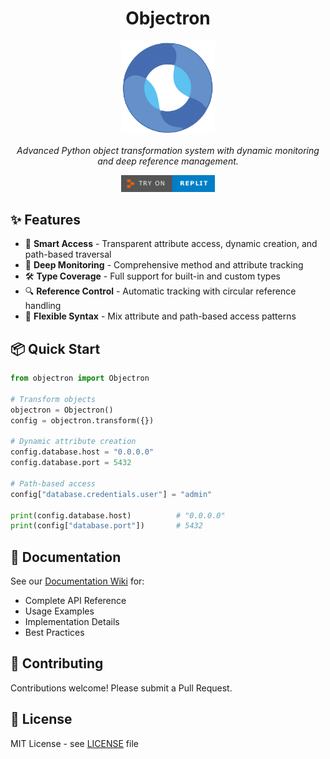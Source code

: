 
<div align="center">

<h1>Objectron</h1>
<img src="https://github.com/kairos-xx/objectron/raw/main/resources/icon_raster.png" alt="Objectron Logo" width="150"/>
<p><em>Advanced Python object transformation system with dynamic monitoring and deep reference management.</em></p>

  <a href="https://replit.com/@kairos/objectron">
    <img src="https://github.com/kairos-xx/objectron/raw/main/resources/replit.png" alt="Try it on Replit" width="150"/>
  </a>
</div>

## ✨ Features

- 🎯 **Smart Access** - Transparent attribute access, dynamic creation, and path-based traversal
- 🔄 **Deep Monitoring** - Comprehensive method and attribute tracking
- 🛠 **Type Coverage** - Full support for built-in and custom types
- 🔍 **Reference Control** - Automatic tracking with circular reference handling
- 🎨 **Flexible Syntax** - Mix attribute and path-based access patterns

## 📦 Quick Start

```python
from objectron import Objectron

# Transform objects
objectron = Objectron()
config = objectron.transform({})

# Dynamic attribute creation
config.database.host = "0.0.0.0"
config.database.port = 5432

# Path-based access
config["database.credentials.user"] = "admin"

print(config.database.host)          # "0.0.0.0"
print(config["database.port"])       # 5432
```

## 📖 Documentation

See our [Documentation Wiki](https://github.com/kairos-xx/objectron/wiki) for:
- Complete API Reference
- Usage Examples
- Implementation Details
- Best Practices

## 🤝 Contributing

Contributions welcome! Please submit a Pull Request.

## 📄 License

MIT License - see [LICENSE](LICENSE) file
